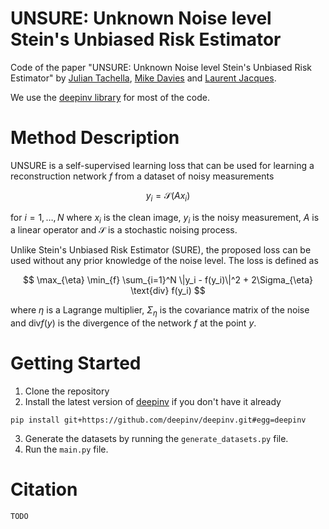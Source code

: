 # UNSURE: Unknown Noise level Stein's Unbiased Risk Estimator

Code of the paper "UNSURE: Unknown Noise level Stein's Unbiased Risk Estimator" by [Julian Tachella](https://tachella.github.io/),
[Mike Davies](https://www.eng.ed.ac.uk/about/people/professor-michael-e-davies) and [Laurent Jacques](https://laurentjacques.gitlab.io/).

We use the [deepinv library](https://deepinv.github.io/deepinv/) for most of the code.


# Method Description
UNSURE is a self-supervised learning loss that can be used for learning a reconstruction network $f$ 
from a dataset of noisy measurements

$$
y_i = \mathcal{S}(Ax_i) 
$$

for $i=1,\dots,N$ where $x_i$ is the clean image, $y_i$ is the noisy measurement, $A$ is a linear operator and $\mathcal{S}$ is a stochastic noising process.

Unlike Stein's Unbiased Risk Estimator (SURE), the proposed loss can be used without any prior knowledge of the noise level. 
The loss is defined as

$$
\max_{\eta} \min_{f} \sum_{i=1}^N \|y_i - f(y_i)\|^2 + 2\Sigma_{\eta} \text{div} f(y_i) 
$$

where $\eta$ is a Lagrange multiplier, 
$\Sigma_{\eta}$ is the covariance matrix of the noise and $\text{div} f(y)$ is the divergence of the network $f$ at the point $y$.

# Getting Started
1. Clone the repository
2. Install the latest version of [deepinv](https://deepinv.github.io/) if you don't have it already
```
pip install git+https://github.com/deepinv/deepinv.git#egg=deepinv
```
3. Generate the datasets by running the `generate_datasets.py` file.
4. Run the `main.py` file.

# Citation
```
TODO
```